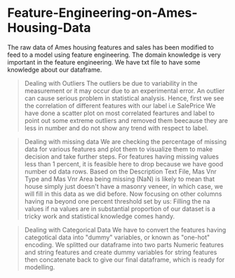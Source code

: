 # Feature-Engineering-on-Ames-Housing-Data
The raw data of Ames housing features and sales has been modified to feed to a model using feature engineering.
The domain knowledge is very important in the feature engineering. We have txt file to have some knowledge about our dataframe.

> Dealing with Outliers
The outliers be due to variability in the measurement or it may occur due to an experimental error. An outlier can cause serious problem in statistical 
analysis. Hence, first we see the correlation of different features with our label i.e SalePrice
We have done a scatter plot on most correlated feartures and label to point out some extreme outliers and removed them beecause they are less in number 
and do not show any trend with respect to label.

> Dealing with missing data
We are checking the percentage of missing data for various features and plot them to visualize them to make decision and take further steps.
For features having missing values less than 1 percent, it is feasible here to drop because we have good number od data rows. 
Based on the Description Text File, Mas Vnr Type and Mas Vnr Area being missing (NaN) is likely to mean that house simply just doesn't have a masonry veneer, 
in which case, we will fill in this data as we did before.
Now focusing on other columns having na beyond one percent threshold set by us:
Filling the na values if na values are in substantial proportion of our dataset is a tricky work and statistical knowledge comes handy.

> Dealing with Categorical Data
We have to convert the features having categotical data into "dummy" variables, or known as "one-hot" encoding. 
We splitted our dataframe into two parts Numeric features and string features and create dummy variables for string features then concatenate back to 
give our final dataframe, which is ready for modelling.










